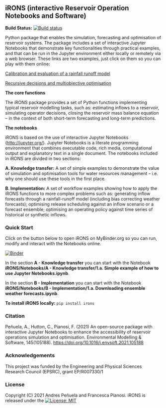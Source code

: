 ## iRONS (interactive Reservoir Operation Notebooks and Software)

**Build Status:** [![Build status](https://travis-ci.com/AndresPenuela/iRONS.svg?branch=master)](https://travis-ci.com/AndresPenuela/iRONS)

Python package that enables the simulation, forecasting and optimisation of reservoir systems. The package includes a set of interactive Jupyter Notebooks that demonstrate key functionalities through practical examples, and that can be run in the Jupyter environment either locally or remotely via a web browser. These links are two examples, just click on them so you can play with them online:

[Calibration and evaluation of a rainfall runoff model](https://mybinder.org/v2/gh/AndresPenuela/iRONS/HEAD?urlpath=notebooks/iRONS/Notebooks/A%20-%20Knowledge%20transfer/2.a.%20Calibration%20and%20evaluation%20of%20a%20rainfall-runoff%20model.ipynb)
  
[Recursive decisions and multiobjective optimisation](https://mybinder.org/v2/gh/AndresPenuela/iRONS/HEAD?urlpath=notebooks/iRONS/Notebooks/A%20-%20Knowledge%20transfer/3.a.%20Recursive%20decisions%20and%20multi-objective%20optimisation.ipynb)

**The core functions**

The iRONS package provides a set of Python functions implementing typical reservoir modelling tasks, such as: estimating inflows to a reservoir, simulating operator decisions, closing the reservoir mass balance equation – in the context of both short-term forecasting and long-term predictions.

**The notebooks**

iRONS is based on the use of interactive Jupyter Notebooks (http://jupyter.org/). Jupyter Notebooks is a literate programming environment that combines executable code, rich media, computational output and explanatory text in a single document. 
The notebooks included in iRONS are divided in two sections:

**A.	Knowledge transfer:** A set of simple examples to demonstrate the value of simulation and optimisation tools for water resources management – i.e. why one should use these tools in the first place. 

**B.	Implementation:** A set of workflow examples showing how to apply the iRONS functions to more complex problems such as: generating inflow forecasts through a rainfall-runoff model (including bias correcting weather forecasts); optimising release scheduling against an inflow scenario or a forecast ensemble; optimising an operating policy against time series of historical or synthetic inflows.

### Quick Start
Click on the button below to open iRONS on MyBinder.org so you can run, modify and interact with the Notebooks online. 

[![Binder](https://mybinder.org/badge_logo.svg)](https://mybinder.org/v2/gh/AndresPenuela/iRONS.git/master)

In the section **A - Knowledge transfer** you can start with the Notebook **iRONS/Notebooks/A - Knowledge transfer/1.a. Simple example of how to use Jupyter Notebooks.ipynb**. 

In the section **B - Implementation** you can start with the Notebook **iRONS/Notebooks/B - Implementation/1.a. Downloading ensemble weather forecasts.ipynb**. 

**To install iRONS locally:** `pip install irons`

### Citation ###
Peñuela, A., Hutton, C., Pianosi, F. (2021) An open-source package with interactive Jupyter Notebooks to enhance the accessibility of reservoir operations simulation and optimisation. Environmental Modelling & Software, 145(105188). https://doi.org/10.1016/j.envsoft.2021.105188

### Acknowledgements
This project was funded by the Engineering and Physical Sciences Research Council (EPSRC), grant EP/R007330/1

### License
Copyright (C) 2021 Andres Peñuela and Francesca Pianosi. iRONS is released under the [![License: MIT](https://img.shields.io/badge/License-MIT-yellow.svg)](https://opensource.org/licenses/MIT)

